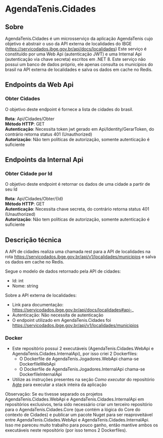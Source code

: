 # AgendaTenis.Cidades


## Sobre<a name = "sobre"></a>
AgendaTenis.Cidades é um microsserviço da aplicação AgendaTenis cujo objetivo é abstrair o uso da API externa de localidades do IBGE (https://servicodados.ibge.gov.br/api/docs/localidades)
Este serviço é constituído por uma Web Api (autenticação JWT) e uma Internal Api (autenticação via chave secreta) escritos em .NET 8.
Este serviço não possui um banco de dados próprio, ele apenas consulta os municípios do brasil na API externa de localidades e salva os dados em cache no Redis.

## Endpoints da Web Api<a name = "endpoints"></a>

### Obter Cidades
O objetivo deste endpoint é fornece a lista de cidades do brasil.

**Rota**: Api/Cidades/Obter\
**Método HTTP**: GET\
**Autenticação**: Necessita token jwt gerado em Api/Identity/GerarToken, do contrário retorna status 401 (Unauthorized)\
**Autorização**: Não tem políticas de autorização, somente autenticação é suficiente

## Endpoints da Internal Api<a name = "endpoints"></a>

### Obter Cidade por Id
O objetivo deste endpoint é retornar os dados de uma cidade a partir de seu Id

**Rota**: Api/Cidades/Obter/{Id}\
**Método HTTP**: GET\
**Autenticação**: Necessita chave secreta, do contrário retorna status 401 (Unauthorized)\
**Autorização**: Não tem políticas de autorização, somente autenticação é suficiente

## Descrição técnica<a name = "descricao_tecnica"></a>
A API de cidades realiza uma chamada rest para a API de localidades na rota https://servicodados.ibge.gov.br/api/v1/localidades/municipios e salva os dados em cache no Redis.

Segue o modelo de dados retornado pela API de cidades:
- Id: int
- Nome: string

Sobre a API externa de localidades:
- Link para documentação: https://servicodados.ibge.gov.br/api/docs/localidades#api-_
- Autenticação: Não necessita de autenticação
- O endpoint utilizado em AgendaTenis.Cidades foi https://servicodados.ibge.gov.br/api/v1/localidades/municipios
 
### Docker
- Este repositório possui 2 executáveis (AgendaTenis.Cidades.WebApi e AgendaTenis.Cidades.InternalApi), por isso criei 2 Dockerfiles:
  - O Dockerfile de AgendaTenis.Jogadores.WebApi chama-se DockerfileWebApi
  - O Dockerfile de AgendaTenis.Jogadores.InternalApi chama-se DockerfileInternalApi
- Utilize as instruções presentes na seção *Como executar* do repositório [Agte](https://github.com/AgendaTenisOrg/AgendaTenis.WebApp) para executar a stack inteira da aplicação

Observação: Se eu tivesse separado os projetos AgendaTenis.Cidades.WebApi e AgendaTenis.Cidades.InternalApi em repositórios exclusivos, teria sido necessário criar um terceiro repositório para o AgendaTenis.Cidades.Core (que contém a lógica do Core do contexto de Cidades) e publicar um pacote Nuget para ser reaproveitável entre AgendaTenis.Cidades.WebApi e AgendaTenis.Cidades.InternalApi. Isso me pareceu muito trabalho para pouco ganho, então mantive ambos os executáveis neste repositório (por isso temos 2 Dockerfiles).
